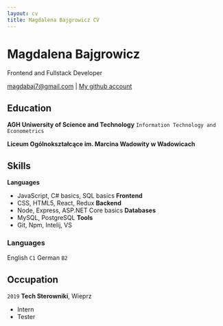 ```yaml
---
layout: cv
title: Magdalena Bajgrowicz CV
---
```

# Magdalena Bajgrowicz
Frontend and Fullstack Developer

<div id="webaddress">
<a href="https://github.com/magdabaj">magdabaj7@gmail.com</a>
| <a href="http://github.com/magdabaj">My github account</a>
</div>

## Education

__AGH Uniwersity of Science and Technology__
`Information Technology and Econometrics`

__Liceum Ogólnokształcące im. Marcina Wadowity w Wadowicach__

## Skills

__Languages__ 
 - JavaScript, C# basics, SQL basics
__Frontend__
 - CSS, HTML5, React, Redux
__Backend__
 - Node, Express, ASP.NET Core basics
__Databases__
 - MySQL, PostgreSQL
__Tools__
 - Git, Npm, Intelij, VS

### Languages

English `C1`
German `B2`

## Occupation

`2019`
__Tech Sterowniki__, Wieprz

- Intern
- Tester

<!-- ### Footer

Last updated: May 2020 -->


